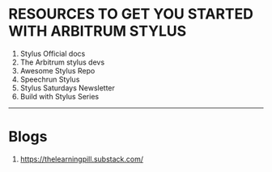 # RESOURCES TO GET YOU STARTED WITH ARBITRUM STYLUS

1. Stylus Official docs 
2. The Arbitrum stylus devs 
3. Awesome Stylus Repo
4. Speechrun Stylus 
5. Stylus Saturdays Newsletter
6. Build with Stylus Series

---
# Blogs 

1. https://thelearningpill.substack.com/
